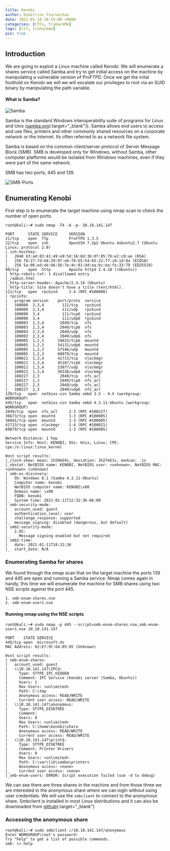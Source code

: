```yaml
---
title: Kenobi
author: Dimitrios Tsarouchas
date: 2021-01-18 20:55:00 +0800
categories: [CTFs, TryHackMe]
tags: [ctf, tryhackme]
pin: true
---
```



## Introduction
We are going to exploit a Linux machine called Kenobi. We will enumerate a shares service called Samba and try to get initial access on the machine by manipulating a vulnerable version of ProFTPD. Once we get the inital foothold on Kenobi we will we will escalate our privileges to root via an SUID binary by manipulating the path variable.

#### What is Samba?

![Samba](https://i.imgur.com/O8S93Kr.png)

Samba is the standard Windows interoperability suite of programs for Linux and Unix ([samba.org](https://www.samba.org/samba/what_is_samba.html){:target="_blank"}). Samba allows end users to access and use files, printers and other commonly shared resources on a corporate network or the Internet. Its often referred to as a network file system.

Samba is based on the common client/server protocol of Server Message Block (SMB). SMB is developed only for Windows, without Samba, other computer platforms would be isolated from Windows machines, even if they were part of the same network.

SMB has two ports, 445 and 139.

![SMB-Ports](https://i.imgur.com/bkgVNy3.png)

## Enumerating Kenobi

First step is to enumerate the target machine using nmap scan to check the number of open ports.

```terminal
root@kali:~# sudo nmap -T4 -A -p- 10.10.141.147

PORT      STATE SERVICE     VERSION
21/tcp    open  ftp         ProFTPD 1.3.5
22/tcp    open  ssh         OpenSSH 7.2p2 Ubuntu 4ubuntu2.7 (Ubuntu Linux; protocol 2.0)
| ssh-hostkey: 
|   2048 b3:ad:83:41:49:e9:5d:16:8d:3b:0f:05:7b:e2:c0:ae (RSA)
|   256 f8:27:7d:64:29:97:e6:f8:65:54:65:22:f7:c8:1d:8a (ECDSA)
|_  256 5a:06:ed:eb:b6:56:7e:4c:01:dd:ea:bc:ba:fa:33:79 (ED25519)
80/tcp    open  http        Apache httpd 2.4.18 ((Ubuntu))
| http-robots.txt: 1 disallowed entry 
|_/admin.html
|_http-server-header: Apache/2.4.18 (Ubuntu)
|_http-title: Site doesn't have a title (text/html).
111/tcp   open  rpcbind     2-4 (RPC #100000)
| rpcinfo: 
|   program version    port/proto  service
|   100000  2,3,4        111/tcp   rpcbind
|   100000  2,3,4        111/udp   rpcbind
|   100000  3,4          111/tcp6  rpcbind
|   100000  3,4          111/udp6  rpcbind
|   100003  2,3,4       2049/tcp   nfs
|   100003  2,3,4       2049/tcp6  nfs
|   100003  2,3,4       2049/udp   nfs
|   100003  2,3,4       2049/udp6  nfs
|   100005  1,2,3      34833/tcp6  mountd
|   100005  1,2,3      54131/udp6  mountd
|   100005  1,2,3      57546/udp   mountd
|   100005  1,2,3      60079/tcp   mountd
|   100021  1,3,4      41713/tcp   nlockmgr
|   100021  1,3,4      45187/tcp6  nlockmgr
|   100021  1,3,4      53077/udp   nlockmgr
|   100021  1,3,4      58336/udp6  nlockmgr
|   100227  2,3         2049/tcp   nfs_acl
|   100227  2,3         2049/tcp6  nfs_acl
|   100227  2,3         2049/udp   nfs_acl
|_  100227  2,3         2049/udp6  nfs_acl
139/tcp   open  netbios-ssn Samba smbd 3.X - 4.X (workgroup: WORKGROUP)
445/tcp   open  netbios-ssn Samba smbd 4.3.11-Ubuntu (workgroup: WORKGROUP)
2049/tcp  open  nfs_acl     2-3 (RPC #100227)
36673/tcp open  mountd      1-3 (RPC #100005)
36841/tcp open  mountd      1-3 (RPC #100005)
41713/tcp open  nlockmgr    1-4 (RPC #100021)
60079/tcp open  mountd      1-3 (RPC #100005)

Network Distance: 1 hop
Service Info: Host: KENOBI; OSs: Unix, Linux; CPE: cpe:/o:linux:linux_kernel

Host script results:
|_clock-skew: mean: 1h59m59s, deviation: 3h27m51s, median: -1s
|_nbstat: NetBIOS name: KENOBI, NetBIOS user: <unknown>, NetBIOS MAC: <unknown> (unknown)
| smb-os-discovery: 
|   OS: Windows 6.1 (Samba 4.3.11-Ubuntu)
|   Computer name: kenobi
|   NetBIOS computer name: KENOBI\x00
|   Domain name: \x00
|   FQDN: kenobi
|_  System time: 2021-01-11T12:32:36-06:00
| smb-security-mode: 
|   account_used: guest
|   authentication_level: user
|   challenge_response: supported
|_  message_signing: disabled (dangerous, but default)
| smb2-security-mode: 
|   2.02: 
|_    Message signing enabled but not required
| smb2-time: 
|   date: 2021-01-11T18:32:36
|_  start_date: N/A
```

### Enumerating Samba for shares

We found through the nmap scan that on the target machine the ports 139 and 445 are open and running a Samba service. Nmap comes again in handy, this time we will enumerate the machine for SMB shares using two NSE scripts against the port 445.

    1. smb-enum-shares.nse
    2. smb-enum-users.nse

#### Running nmap using the NSE scripts
```terminal
root@kali:~# sudo nmap -p 445 --script=smb-enum-shares.nse,smb-enum-users.nse 10.10.141.147

PORT    STATE SERVICE
445/tcp open  microsoft-ds
MAC Address: 02:E7:9C:64:05:95 (Unknown)

Host script results:
| smb-enum-shares: 
|   account_used: guest
|   \\10.10.141.147\IPC$: 
|     Type: STYPE_IPC_HIDDEN
|     Comment: IPC Service (kenobi server (Samba, Ubuntu))
|     Users: 1
|     Max Users: <unlimited>
|     Path: C:\tmp
|     Anonymous access: READ/WRITE
|     Current user access: READ/WRITE
|   \\10.10.141.147\anonymous: 
|     Type: STYPE_DISKTREE
|     Comment: 
|     Users: 0
|     Max Users: <unlimited>
|     Path: C:\home\kenobi\share
|     Anonymous access: READ/WRITE
|     Current user access: READ/WRITE
|   \\10.10.141.147\print$: 
|     Type: STYPE_DISKTREE
|     Comment: Printer Drivers
|     Users: 0
|     Max Users: <unlimited>
|     Path: C:\var\lib\samba\printers
|     Anonymous access: <none>
|_    Current user access: <none>
|_smb-enum-users: ERROR: Script execution failed (use -d to debug)
```

We can see there are three shares in the machine and from those three we are interested in the anonymous share where we can login without using user credentials. We will use the `smbclient` to connect to the anonymous share. Smbclient is installed in most Linux distributions and it can also be downloaded from [github](https://github.com/SecureAuthCorp/impacket/blob/master/examples/smbclient.py){:target="_blank"} 

### Accessing the anonymous share
```terminal
root@kali:~# sudo smbclient //10.10.141.147/anonymous
Enter WORKGROUP\root's password: 
Try "help" to get a list of possible commands.
smb: \> help
```
